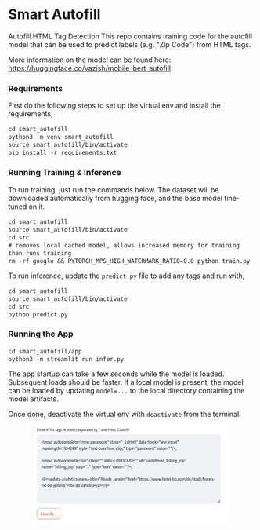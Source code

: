 # Smart Autofill
Autofill HTML Tag Detection
This repo contains training code for the autofill model that can be used to predict labels (e.g. "Zip Code") from HTML tags.

More information on the model can be found here: https://huggingface.co/vazish/mobile_bert_autofill

### Requirements
First do the following steps to set up the virtual env and install the requirements,

```
cd smart_autofill
python3 -m venv smart_autofill
source smart_autofill/bin/activate
pip install -r requirements.txt
```

### Running Training & Inference
To run training, just run the commands below. The dataset will be downloaded automatically from hugging face,
and the base model fine-tuned on it.

```shell
cd smart_autofill
source smart_autofill/bin/activate
cd src
# removes local cached model, allows increased memory for training then runs training
rm -rf google && PYTORCH_MPS_HIGH_WATERMARK_RATIO=0.0 python train.py
```

To run inference, update the `predict.py` file to add any tags and run with,
```shell
cd smart_autofill
source smart_autofill/bin/activate
cd src
python predict.py
```

### Running the App
```
cd smart_autofill/app
python3 -m streamlit run infer.py
```

The app startup can take a few seconds while the model is loaded. Subsequent loads should be faster.
If a local model is present, the model can be loaded by updating `model=...` to the local directory containing the model artifacts.

Once done, deactivate the virtual env with `deactivate` from the terminal.

<p align="center">
  <img src="assets/app_screenshot.png" width="400px" height="200px" />
</p>

